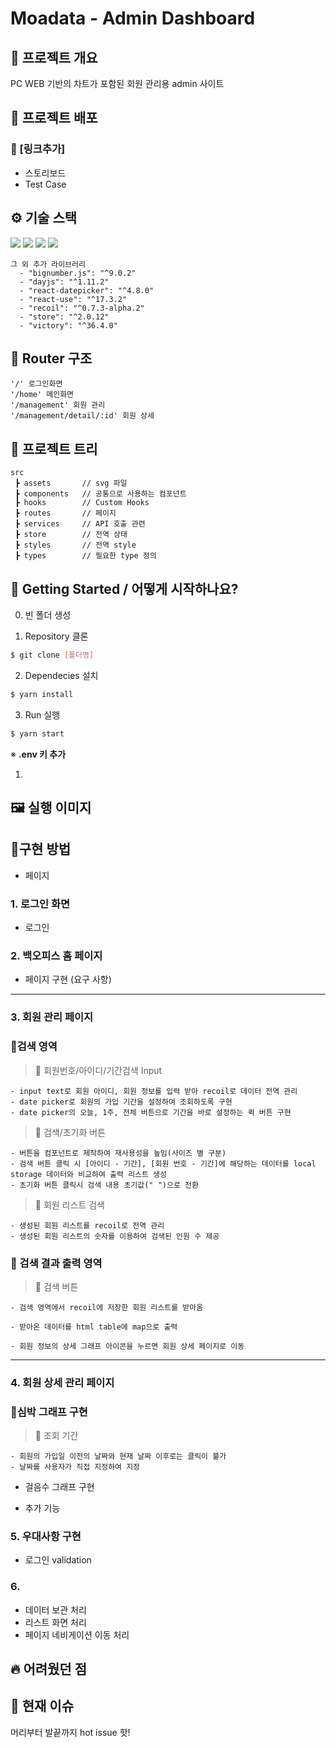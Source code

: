 # Moadata - Admin Dashboard

## 📜 프로젝트 개요
PC WEB 기반의 차트가 포함된 회원 관리용 admin 사이트

## 🔗 프로젝트 배포

### 🔗 [링크추가]

- 스토리보드
- Test Case

## ⚙ 기술 스택
  <img src="https://img.shields.io/badge/TypeScript-v4.4.2-blue"/>
  <img src="https://img.shields.io/badge/React-v18.1.0-blue"/>
  <img src="https://img.shields.io/badge/Redux/toolkit-v1.8.1-blue"/>
  <img src="https://img.shields.io/badge/React Router Dom-v6.3.0-blue"/>

```
그 외 추가 라이브러리
  - "bignumber.js": "^9.0.2"
  - "dayjs": "^1.11.2"
  - "react-datepicker": "^4.8.0"
  - "react-use": "^17.3.2"
  - "recoil": "^0.7.3-alpha.2"
  - "store": "^2.0.12"
  - "victory": "^36.4.0"
```

## 🎄 Router 구조

```
'/' 로그인화면
'/home' 메인화면
'/management' 회원 관리
'/management/detail/:id' 회원 상세
```

## 🎄 프로젝트 트리

```
src
 ┣ assets       // svg 파일
 ┣ components   // 공통으로 사용하는 컴포넌트
 ┣ hooks        // Custom Hooks
 ┣ routes       // 페이지
 ┣ services     // API 호출 관련
 ┣ store        // 전역 상태
 ┣ styles       // 전역 style
 ┣ types        // 필요한 type 정의
```

## 📍 Getting Started / 어떻게 시작하나요?

0. 빈 폴더 생성

1. Repository 클론
```sh
$ git clone [폴더명]
```

2. Dependecies 설치
```sh
$ yarn install
```

3. Run 실행
```sh
$ yarn start
```

※ **.env 키 추가**

1.

## 🖼 실행 이미지

## 🔧구현 방법
- 페이지
### 1. 로그인 화면
- 로그인
### 2. 백오피스 홈 페이지
- 페이지 구현 (요구 사항)


---
### 3. 회원 관리 페이지
### 🍭검색 영역

 >🍬 회원번호/아이디/기간검색 Input

    - input text로 회원 아이디, 회원 정보를 입력 받아 recoil로 데이터 전역 관리
    - date picker로 회원의 가입 기간을 설정하여 조회하도록 구현
    - date picker의 오늘, 1주, 전체 버튼으로 기간을 바로 설정하는 퀵 버튼 구현

> 🍬 검색/초기화 버튼

    - 버튼을 컴포넌트로 제작하여 재사용성을 높임(사이즈 별 구분)
    - 검색 버튼 클릭 시 [아이디 - 기간], [회원 번호 - 기간]에 해당하는 데이터를 local storage 데이터와 비교하여 출력 리스트 생성
    - 초기화 버튼 클릭시 검색 내용 초기값(" ")으로 전환

> 🍬 회원 리스트 검색    

    - 생성된 회원 리스트를 recoil로 전역 관리
    - 생성된 회원 리스트의 숫자를 이용하여 검색된 인원 수 제공
    
 ### **🍭 검색 결과 출력 영역**

> 🍬 검색 버튼

    - 검색 영역에서 recoil에 저장한 회원 리스트를 받아옴

    - 받아온 데이터를 html table에 map으로 출력

    - 회원 정보의 상세 그래프 아이콘을 누르면 회원 상세 페이지로 이동
---

### 4. 회원 상세 관리 페이지
### 🍭심박 그래프 구현

> 🍬 조회 기간 

    - 회원의 가입일 이전의 날짜와 현재 날짜 이후로는 클릭이 불가
    - 날짜를 사용자가 직접 지정하여 지정

- 걸음수 그래프 구현

- 추가 기능
### 5. 우대사항 구현
- 로그인 validation
  
### 6. 
- 데이터 보관 처리
- 리스트 화면 처리
- 페이지 네비게이션 이동 처리


## 🔥 어려웠던 점


## 💎 현재 이슈
머리부터 발끝까지 hot issue 핫!
